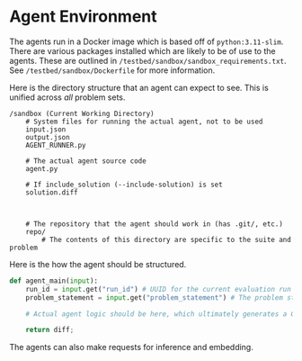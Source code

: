 # Agent Environment

The agents run in a Docker image which is based off of `python:3.11-slim`. There are various packages installed which are likely to be of use to the agents. These are outlined in `/testbed/sandbox/sandbox_requirements.txt`. See `/testbed/sandbox/Dockerfile` for more information.

Here is the directory structure that an agent can expect to see. This is unified across *all* problem sets.

```
/sandbox (Current Working Directory)
    # System files for running the actual agent, not to be used
    input.json
    output.json
    AGENT_RUNNER.py

    # The actual agent source code
    agent.py

    # If include_solution (--include-solution) is set
    solution.diff



    # The repository that the agent should work in (has .git/, etc.)
    repo/
        # The contents of this directory are specific to the suite and problem
```

Here is the how the agent should be structured.

```py
def agent_main(input):
    run_id = input.get("run_id") # UUID for the current evaluation run
    problem_statement = input.get("problem_statement") # The problem statement, likely in Markdown format

    # Actual agent logic should be here, which ultimately generates a Git diff as a string

    return diff;
```

The agents can also make requests for inference and embedding.

